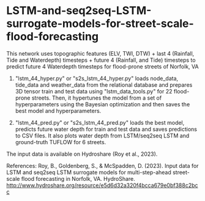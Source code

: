 # LSTM-and-seq2seq-LSTM-surrogate-models-for-street-scale-flood-forecasting

This network uses topographic features (ELV, TWI, DTW) + last 4 (Rainfall, Tide and Waterdepth) timesteps + future 4 (Rainfall, and Tide) timesteps to predict future 4 Waterdepth timesteps for flood-prone streets of Norfolk, VA

1. "lstm_44_hyper.py" or "s2s_lstm_44_hyper.py" loads node_data, tide_data and weather_data from the relational database and prepares 3D tensor train and test data using "lstm_data_tools.py" for 22 flood-prone streets. Then, it hypertunes the model from a set of hyperparameters using the Bayesian optimization and then saves the best model and hyperparameters. 

2. "lstm_44_pred.py" or "s2s_lstm_44_pred.py" loads the best model, predicts future water depth for train and test data and saves predictions to CSV files. It also plots water depth from LSTM/seq2seq LSTM and ground-truth TUFLOW for 6 streets. 

The input data is available on Hydroshare (Roy et al., 2023).

References:
Roy, B., Goldenberg, S., & McSpadden, D. (2023). Input data for LSTM and seq2seq LSTM surrogate models for multi-step-ahead street-scale flood forecasting in Norfolk, VA. HydroShare. http://www.hydroshare.org/resource/e5d6d32a320f4bcca679e0bf388c2bcc
